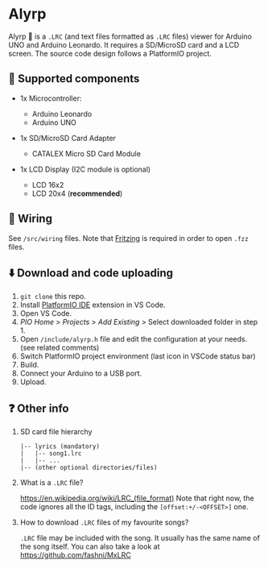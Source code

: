 # Alyrp
Alyrp :microphone: is a `.LRC` (and text files formatted as `.LRC` files) viewer for Arduino UNO and Arduino Leonardo. It requires a SD/MicroSD card and a LCD screen. The source code design follows a PlatformIO project.

## :satellite: Supported components
- 1x Microcontroller:
  - Arduino Leonardo
  - Arduino UNO
  
- 1x SD/MicroSD Card Adapter
  - CATALEX Micro SD Card Module

- 1x LCD Display (I2C module is optional)
  - LCD 16x2
  - LCD 20x4 (**recommended**)

## :electric_plug: Wiring
See `/src/wiring` files. Note that [Fritzing](https://www.filehorse.com/download-fritzing-64/) is required in order to open `.fzz` files.

## :arrow_down: Download and code uploading

1. `git clone` this repo.
2. Install [PlatformIO IDE](https://marketplace.visualstudio.com/items?itemName=platformio.platformio-ide) extension in VS Code.
3. Open VS Code.
4. *PIO Home* > *Projects* > *Add Existing* > Select downloaded folder in step 1.
5. Open `/include/alyrp.h` file and edit the configuration at your needs. (see related comments)
6. Switch PlatformIO project environment (last icon in VSCode status bar) 
7. Build.
8. Connect your Arduino to a USB port.
9. Upload.

## :question: Other info
1. SD card file hierarchy
   ```
   |-- lyrics (mandatory)
   |   |-- song1.lrc
   |   |-- ...
   |-- (other optional directories/files)
   ```
2. What is a `.LRC` file? 

   https://en.wikipedia.org/wiki/LRC_(file_format)
   Note that right now, the code ignores all the ID tags, including the `[offset:+/-<OFFSET>]` one.
   
3. How to download `.LRC` files of my favourite songs?

   `.LRC` file may be included with the song. It usually has the same name of the song itself. You can also take a look at https://github.com/fashni/MxLRC
